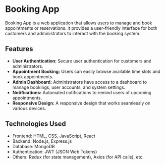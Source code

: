 # Booking App

Booking App is a web application that allows users to manage and book appointments or reservations. It provides a user-friendly interface for both customers and administrators to interact with the booking system.

## Features

- **User Authentication:** Secure user authentication for customers and administrators.
- **Appointment Booking:** Users can easily browse available time slots and book appointments.
- **Admin Dashboard:** Administrators have access to a dashboard to manage bookings, user accounts, and system settings.
- **Notifications:** Automated notifications to remind users of upcoming appointments.
- **Responsive Design:** A responsive design that works seamlessly on various devices.

## Technologies Used

- Frontend: HTML, CSS, JavaScript, React
- Backend: Node.js, Express.js
- Database: MongoDB
- Authentication: JWT (JSON Web Tokens)
- Others: Redux (for state management), Axios (for API calls), etc.

